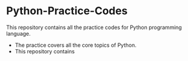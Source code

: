 # Python-Practice-Codes
This repository contains all the practice codes for Python programming language.
- The practice covers all the core topics of Python.
- This repository contains
